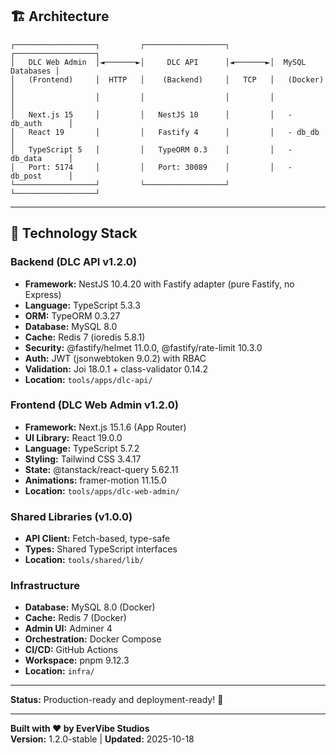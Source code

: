 ## 🏗️ Architecture

```
┌──────────────────┐         ┌──────────────────┐         ┌──────────────────┐
│   DLC Web Admin  │◄───────►│     DLC API      │◄───────►│  MySQL Databases │
│   (Frontend)     │  HTTP   │    (Backend)     │   TCP   │   (Docker)       │
│                  │         │                  │         │                  │
│   Next.js 15     │         │   NestJS 10      │         │   - db_auth      │
│   React 19       │         │   Fastify 4      │         │   - db_db        │
│   TypeScript 5   │         │   TypeORM 0.3    │         │   - db_data      │
│   Port: 5174     │         │   Port: 30089    │         │   - db_post      │
└──────────────────┘         └──────────────────┘         └──────────────────┘
```

---

## 🔧 Technology Stack

### Backend (DLC API v1.2.0)
- **Framework:** NestJS 10.4.20 with Fastify adapter (pure Fastify, no Express)
- **Language:** TypeScript 5.3.3
- **ORM:** TypeORM 0.3.27
- **Database:** MySQL 8.0
- **Cache:** Redis 7 (ioredis 5.8.1)
- **Security:** @fastify/helmet 11.0.0, @fastify/rate-limit 10.3.0
- **Auth:** JWT (jsonwebtoken 9.0.2) with RBAC
- **Validation:** Joi 18.0.1 + class-validator 0.14.2
- **Location:** `tools/apps/dlc-api/`

### Frontend (DLC Web Admin v1.2.0)
- **Framework:** Next.js 15.1.6 (App Router)
- **UI Library:** React 19.0.0
- **Language:** TypeScript 5.7.2
- **Styling:** Tailwind CSS 3.4.17
- **State:** @tanstack/react-query 5.62.11
- **Animations:** framer-motion 11.15.0
- **Location:** `tools/apps/dlc-web-admin/`

### Shared Libraries (v1.0.0)
- **API Client:** Fetch-based, type-safe
- **Types:** Shared TypeScript interfaces
- **Location:** `tools/shared/lib/`

### Infrastructure
- **Database:** MySQL 8.0 (Docker)
- **Cache:** Redis 7 (Docker)
- **Admin UI:** Adminer 4
- **Orchestration:** Docker Compose
- **CI/CD:** GitHub Actions
- **Workspace:** pnpm 9.12.3
- **Location:** `infra/`

---


**Status:** Production-ready and deployment-ready! 🚀

---

**Built with ❤️ by EverVibe Studios**  
**Version:** 1.2.0-stable | **Updated:** 2025-10-18
